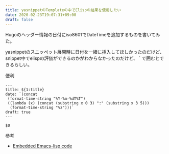 ```yaml
---
title: yasnippetのTemplateの中でElispの結果を使用したい
date: 2020-02-23T19:07:31+09:00
draft: false
---
```


Hugoのヘッダー情報の日付にiso8601でDateTimeを追加するものを書いてみた。

yasnippetのスニッペット展開時に日付を一緒に挿入してほしかったのだけど、snippet中でelispの評価ができるのかがわからなかったのだけど、
` で囲むとできるらしい。

便利


```
---
title: ${1:title}
date: `(concat
 (format-time-string "%Y-%m-%dT%T")
 ((lambda (x) (concat (substring x 0 3) ":" (substring x 3 5)))
  (format-time-string "%z")))`
draft: true
---

$0

```



参考
- [Embedded Emacs-lisp code](https://joaotavora.github.io/yasnippet/snippet-development.html#orgcde188c)